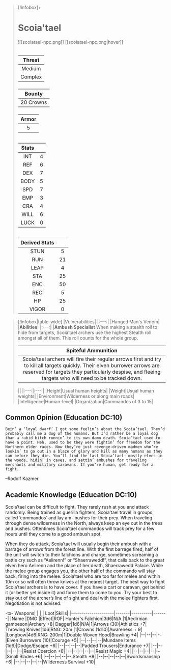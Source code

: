 >[!infobox]+
># Scoia'tael
>![[scoiatael-npc.png]]
>[[scoiatael-npc.png|hover]]
>###### 
>|Threat|
>|:---:|
>|Medium|
>|Complex|
>##### 
>|Bounty|
>|:---:|
>|20 Crowns|
>#####
>|Armor|
>|:---:|
>|5|
>###### 
>
>|Stats||
>|:---:|:---:|
>|INT|4|
>|REF|6|
>|DEX|7|
>|BODY|5|
>|SPD|7|
>|EMP|3|
>|CRA|4|
>|WILL|6|
>|LUCK|0|
>######
>|Derived Stats||
>|:---:|:---:|
>|STUN|5|
>|RUN|21|
>|LEAP|4|
>|STA|25|
>|ENC|50|
>|REC|5|
>|HP|25|
>|VIGOR|0|

>[!infobox|table-wide]
>|Vulnerabilities|
>|:---:|
>|Hanged Man's Venom|
>|**Abilities**|
>|:---:|
>|**Ambush Specialist**  When making a stealth roll to hide from targets, Scoia’tael archers use the highest Stealth roll amongst all of them. This roll counts for the whole group.
>
>|**Spiteful Ammunition**|
>|:---:|
>|Scoia’tael archers will fire their regular arrows first and try to kill all targets quickly. Their elven burrower arrows are reserved for targets they particularly despise, and fleeing targets who will need to be tracked down.
>
>||
>|:---:|:---:|
>|Height|Usual human heights|
>|Weight|Usual human weights|
>|Environment|Wilderness or along main roads|
>|Intelligence|Human-level|
>|Organization|Commandos of 3 to 15|
## Common Opinion (Education DC:10)
```ad-quote
Bein’ a ‘loyal dwarf’ I got some feelin’s about the Scoia’tael. They’d probably call me a dog of the humans. But I’d rather be a loyal dog than a rabid bitch runnin’ to its own damn death. Scoia’tael used to have a point. Heh, used to be they were fightin’ for freedom for the Northern elder races. Now they’re just revenge-driven madmen who’re lookin’ to go out in a blaze of glory and kill as many humans as they can before they die. You’ll find the last Scoia’tael— mostly elves—in the woods, hidin’ in caves, and settin’ ambushes for traveling merchants and military caravans. If you’re human, get ready for a fight.
```
–Rodolf Kazmer

## Academic Knowledge (Education DC:10)

Scoia’tael can be difficult to fight. They rarely rush at you and attack randomly. Being trained as guerilla fighters, Scoia’tael travel in groups called ‘commandos’ and lay am- bushes for their prey. When traveling through dense wilderness in the North, always keep an eye out in the trees and bushes. Oftentimes Scoia’tael commandos will track prey for a few hours until they come to a good ambush spot.

When they do attack, Scoia’tael will usually begin their ambush with a barrage of arrows from the forest line. With the first barrage fired, half of the unit will switch to their falchions and charge, sometimes screaming a battle cry such as “Aelirenn!” or “Shaerrawedd!”, that calls back to the great elven hero Aelirenn and the place of her death, Shaerrawedd Palace. While the melee group engages you, the other half of the commando will stay back, firing into the melee. Scoia’tael who are too far for melee and within 10m or so will often throw knives at the nearest target. The best way to fight Scoia’tael archers is to have cover. If you have a cart or caravan, get behind it (or better yet inside it) and force them to come to you. Try your best to stay out of the archer’s line of sight and deal with the melee fighters first. Negotiation is not advised.

-tx-
Weapons|    |             |          |                  Loot|Skills|
|---------------------|-------|----------|-------|
|Name                      |DMG    |Effect|ROF|
Hunter's Falchion|3d6|N/A    |1|Aedirnian gambeson|Archery +8|
Dagger|1d6|N/A|1|Arrows (30)|Athletics +7|
Throwing Knives|1d6|RNG: 20m |1|Crowns (1d10)|Awareness + 9|
|Longbow|4d6|RNG: 200m|1|Double Woven Hood|Brawling +4|
|--|--|--|--|Elven Burrowers (10)|Courage +5|
|--|--|--|--|Mundane Items (1d6)|Dodge/Escape +6|
|--|--|--|--|Padded Trousers|Endurance +7|
|--|--|--|--|--|Resist Coercion +6|
|--|--|--|--|--|Resist Magic +4|
|--|--|--|--|--|Small Blades +6|
|--|--|--|--|--|Stealth +8|
|--|--|--|--|--|Swordsmanship +6|
|--|--|--|--|--|Wilderness Survival +10|